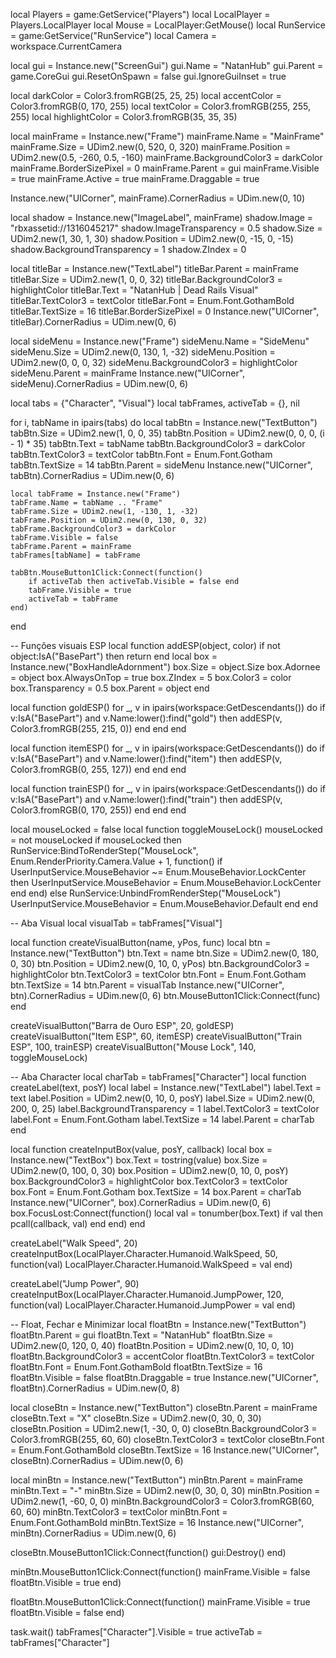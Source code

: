 local Players = game:GetService("Players")
local LocalPlayer = Players.LocalPlayer
local Mouse = LocalPlayer:GetMouse()
local RunService = game:GetService("RunService")
local Camera = workspace.CurrentCamera

local gui = Instance.new("ScreenGui")
gui.Name = "NatanHub"
gui.Parent = game.CoreGui
gui.ResetOnSpawn = false
gui.IgnoreGuiInset = true

local darkColor = Color3.fromRGB(25, 25, 25)
local accentColor = Color3.fromRGB(0, 170, 255)
local textColor = Color3.fromRGB(255, 255, 255)
local highlightColor = Color3.fromRGB(35, 35, 35)

local mainFrame = Instance.new("Frame")
mainFrame.Name = "MainFrame"
mainFrame.Size = UDim2.new(0, 520, 0, 320)
mainFrame.Position = UDim2.new(0.5, -260, 0.5, -160)
mainFrame.BackgroundColor3 = darkColor
mainFrame.BorderSizePixel = 0
mainFrame.Parent = gui
mainFrame.Visible = true
mainFrame.Active = true
mainFrame.Draggable = true

Instance.new("UICorner", mainFrame).CornerRadius = UDim.new(0, 10)

local shadow = Instance.new("ImageLabel", mainFrame)
shadow.Image = "rbxassetid://1316045217"
shadow.ImageTransparency = 0.5
shadow.Size = UDim2.new(1, 30, 1, 30)
shadow.Position = UDim2.new(0, -15, 0, -15)
shadow.BackgroundTransparency = 1
shadow.ZIndex = 0

local titleBar = Instance.new("TextLabel")
titleBar.Parent = mainFrame
titleBar.Size = UDim2.new(1, 0, 0, 32)
titleBar.BackgroundColor3 = highlightColor
titleBar.Text = "NatanHub | Dead Rails Visual"
titleBar.TextColor3 = textColor
titleBar.Font = Enum.Font.GothamBold
titleBar.TextSize = 16
titleBar.BorderSizePixel = 0
Instance.new("UICorner", titleBar).CornerRadius = UDim.new(0, 6)

local sideMenu = Instance.new("Frame")
sideMenu.Name = "SideMenu"
sideMenu.Size = UDim2.new(0, 130, 1, -32)
sideMenu.Position = UDim2.new(0, 0, 0, 32)
sideMenu.BackgroundColor3 = highlightColor
sideMenu.Parent = mainFrame
Instance.new("UICorner", sideMenu).CornerRadius = UDim.new(0, 6)

local tabs = {"Character", "Visual"}
local tabFrames, activeTab = {}, nil

for i, tabName in ipairs(tabs) do
    local tabBtn = Instance.new("TextButton")
    tabBtn.Size = UDim2.new(1, 0, 0, 35)
    tabBtn.Position = UDim2.new(0, 0, 0, (i - 1) * 35)
    tabBtn.Text = tabName
    tabBtn.BackgroundColor3 = darkColor
    tabBtn.TextColor3 = textColor
    tabBtn.Font = Enum.Font.Gotham
    tabBtn.TextSize = 14
    tabBtn.Parent = sideMenu
    Instance.new("UICorner", tabBtn).CornerRadius = UDim.new(0, 6)

    local tabFrame = Instance.new("Frame")
    tabFrame.Name = tabName .. "Frame"
    tabFrame.Size = UDim2.new(1, -130, 1, -32)
    tabFrame.Position = UDim2.new(0, 130, 0, 32)
    tabFrame.BackgroundColor3 = darkColor
    tabFrame.Visible = false
    tabFrame.Parent = mainFrame
    tabFrames[tabName] = tabFrame

    tabBtn.MouseButton1Click:Connect(function()
        if activeTab then activeTab.Visible = false end
        tabFrame.Visible = true
        activeTab = tabFrame
    end)
end

-- Funções visuais ESP
local function addESP(object, color)
    if not object:IsA("BasePart") then return end
    local box = Instance.new("BoxHandleAdornment")
    box.Size = object.Size
    box.Adornee = object
    box.AlwaysOnTop = true
    box.ZIndex = 5
    box.Color3 = color
    box.Transparency = 0.5
    box.Parent = object
end

local function goldESP()
    for _, v in ipairs(workspace:GetDescendants()) do
        if v:IsA("BasePart") and v.Name:lower():find("gold") then
            addESP(v, Color3.fromRGB(255, 215, 0))
        end
    end
end

local function itemESP()
    for _, v in ipairs(workspace:GetDescendants()) do
        if v:IsA("BasePart") and v.Name:lower():find("item") then
            addESP(v, Color3.fromRGB(0, 255, 127))
        end
    end
end

local function trainESP()
    for _, v in ipairs(workspace:GetDescendants()) do
        if v:IsA("BasePart") and v.Name:lower():find("train") then
            addESP(v, Color3.fromRGB(0, 170, 255))
        end
    end
end

local mouseLocked = false
local function toggleMouseLock()
    mouseLocked = not mouseLocked
    if mouseLocked then
        RunService:BindToRenderStep("MouseLock", Enum.RenderPriority.Camera.Value + 1, function()
            if UserInputService.MouseBehavior ~= Enum.MouseBehavior.LockCenter then
                UserInputService.MouseBehavior = Enum.MouseBehavior.LockCenter
            end
        end)
    else
        RunService:UnbindFromRenderStep("MouseLock")
        UserInputService.MouseBehavior = Enum.MouseBehavior.Default
    end
end

-- Aba Visual
local visualTab = tabFrames["Visual"]

local function createVisualButton(name, yPos, func)
    local btn = Instance.new("TextButton")
    btn.Text = name
    btn.Size = UDim2.new(0, 180, 0, 30)
    btn.Position = UDim2.new(0, 10, 0, yPos)
    btn.BackgroundColor3 = highlightColor
    btn.TextColor3 = textColor
    btn.Font = Enum.Font.Gotham
    btn.TextSize = 14
    btn.Parent = visualTab
    Instance.new("UICorner", btn).CornerRadius = UDim.new(0, 6)
    btn.MouseButton1Click:Connect(func)
end

createVisualButton("Barra de Ouro ESP", 20, goldESP)
createVisualButton("Item ESP", 60, itemESP)
createVisualButton("Train ESP", 100, trainESP)
createVisualButton("Mouse Lock", 140, toggleMouseLock)

-- Aba Character
local charTab = tabFrames["Character"]
local function createLabel(text, posY)
    local label = Instance.new("TextLabel")
    label.Text = text
    label.Position = UDim2.new(0, 10, 0, posY)
    label.Size = UDim2.new(0, 200, 0, 25)
    label.BackgroundTransparency = 1
    label.TextColor3 = textColor
    label.Font = Enum.Font.Gotham
    label.TextSize = 14
    label.Parent = charTab
end

local function createInputBox(value, posY, callback)
    local box = Instance.new("TextBox")
    box.Text = tostring(value)
    box.Size = UDim2.new(0, 100, 0, 30)
    box.Position = UDim2.new(0, 10, 0, posY)
    box.BackgroundColor3 = highlightColor
    box.TextColor3 = textColor
    box.Font = Enum.Font.Gotham
    box.TextSize = 14
    box.Parent = charTab
    Instance.new("UICorner", box).CornerRadius = UDim.new(0, 6)
    box.FocusLost:Connect(function()
        local val = tonumber(box.Text)
        if val then pcall(callback, val) end
    end)
end

createLabel("Walk Speed", 20)
createInputBox(LocalPlayer.Character.Humanoid.WalkSpeed, 50, function(val)
    LocalPlayer.Character.Humanoid.WalkSpeed = val
end)

createLabel("Jump Power", 90)
createInputBox(LocalPlayer.Character.Humanoid.JumpPower, 120, function(val)
    LocalPlayer.Character.Humanoid.JumpPower = val
end)

-- Float, Fechar e Minimizar
local floatBtn = Instance.new("TextButton")
floatBtn.Parent = gui
floatBtn.Text = "NatanHub"
floatBtn.Size = UDim2.new(0, 120, 0, 40)
floatBtn.Position = UDim2.new(0, 10, 0, 10)
floatBtn.BackgroundColor3 = accentColor
floatBtn.TextColor3 = textColor
floatBtn.Font = Enum.Font.GothamBold
floatBtn.TextSize = 16
floatBtn.Visible = false
floatBtn.Draggable = true
Instance.new("UICorner", floatBtn).CornerRadius = UDim.new(0, 8)

local closeBtn = Instance.new("TextButton")
closeBtn.Parent = mainFrame
closeBtn.Text = "X"
closeBtn.Size = UDim2.new(0, 30, 0, 30)
closeBtn.Position = UDim2.new(1, -30, 0, 0)
closeBtn.BackgroundColor3 = Color3.fromRGB(255, 60, 60)
closeBtn.TextColor3 = textColor
closeBtn.Font = Enum.Font.GothamBold
closeBtn.TextSize = 16
Instance.new("UICorner", closeBtn).CornerRadius = UDim.new(0, 6)

local minBtn = Instance.new("TextButton")
minBtn.Parent = mainFrame
minBtn.Text = "-"
minBtn.Size = UDim2.new(0, 30, 0, 30)
minBtn.Position = UDim2.new(1, -60, 0, 0)
minBtn.BackgroundColor3 = Color3.fromRGB(60, 60, 60)
minBtn.TextColor3 = textColor
minBtn.Font = Enum.Font.GothamBold
minBtn.TextSize = 16
Instance.new("UICorner", minBtn).CornerRadius = UDim.new(0, 6)

closeBtn.MouseButton1Click:Connect(function()
    gui:Destroy()
end)

minBtn.MouseButton1Click:Connect(function()
    mainFrame.Visible = false
    floatBtn.Visible = true
end)

floatBtn.MouseButton1Click:Connect(function()
    mainFrame.Visible = true
    floatBtn.Visible = false
end)

task.wait()
tabFrames["Character"].Visible = true
activeTab = tabFrames["Character"]
